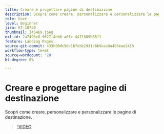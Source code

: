 ```yaml
---
title: Creare e progettare pagine di destinazione
description: Scopri come creare, personalizzare e personalizzare le pagine di destinazione.
role: User
level: Beginner
jira: KT-10750
thumbnail: 345469.jpeg
exl-id: 2a7493c0-9627-4eb8-a01c-447f889b65f1
feature: Landing Pages
source-git-commit: 433b00dc5dc1b7dde2931c6b9eaa8a403eae2415
workflow-type: tm+mt
source-wordcount: '28'
ht-degree: 0%

---
```


# Creare e progettare pagine di destinazione

Scopri come creare, personalizzare e personalizzare le pagine di destinazione.

>[!VIDEO](https://video.tv.adobe.com/v/345469/?quality=12&learn=on)
